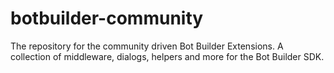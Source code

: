 # botbuilder-community
The repository for the community driven Bot Builder Extensions. A collection of middleware, dialogs, helpers and more for the Bot Builder SDK.
